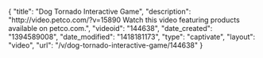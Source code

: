 {
    "title": "Dog Tornado Interactive Game",
    "description": "http:\/\/video.petco.com\/?v=15890 Watch this video featuring products available on petco.com.",
    "videoid": "144638",
    "date_created": "1394589008",
    "date_modified": "1418181173",
    "type": "captivate",
    "layout": "video",
    "url": "\/v\/dog-tornado-interactive-game\/144638"
}